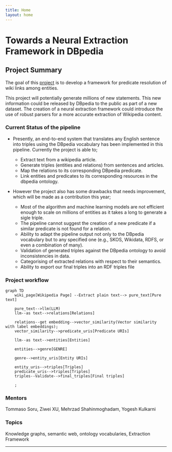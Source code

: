```yaml
---
title: Home
layout: home
---
```

# Towards a Neural Extraction Framework in DBpedia

## Project Summary
The goal of this [project] is to develop a framework for predicate resolution of wiki links among entities.

This project will potentially generate millions of new statements. This new information could be released by DBpedia to the public as part of a new dataset. The creation of a neural extraction framework could introduce the use of robust parsers for a more accurate extraction of Wikipedia content.

### Current Status of the pipeline
- Presently, an end-to-end system that translates any English sentence into triples using the DBpedia vocabulary has been implemented in this pipeline. Currently the project is able to;
    - Extract text from a wikipedia article.
    - Generate triples (entities and relations) from sentences and articles.
    - Map the relations to its corresponding DBpedia predicate.
    - Link entities and predicates to its corresponding resources in the dbpedia ontology.

- However the project also has some drawbacks that needs improvement, which will be made as a contribution this year;
    - Most of the algorithm and machine learning models are not efficient enough to scale on millions of entities as it takes a long to generate a sigle triple.
    - The pipeline cannot suggest the creation of a new predicate if a similar predicate is not found for a relation.
    - Ability to adapt the pipeline output not only to the DBpedia vocabulary but to any specified one (e.g., SKOS, Wikidata, RDFS, or even a combination of many).
    - Validation of generated triples against the DBpedia ontology to avoid inconsistencies in data.
    - Categorising of extracted relations with respect to their semantics.
    - Ability to export our final triples into an RDF triples file


### Project workflow

```mermaid
graph TD
    wiki_page[Wikipedia Page] --Extract plain text--> pure_text[Pure text]

    pure_text-->llm(LLM)
    llm--as text-->relations[Relations]
    
    relations--get embedding-->vector_similarity(Vector similarity with label embeddings);
    vector_similarity-->predicate_uris[Predicate URIs]

    llm--as text-->entities[Entities]

    entities-->genre[GENRE]

    genre-->entity_uris[Entity URIs]
    
    entity_uris-->triples[Triples]
    predicate_uris-->triples[Triples]
    triples--Validate-->final_triples[Final triples]

    ;
```

### Mentors
Tommaso Soru, Ziwei XU, Mehrzad Shahinmoghadam, Yogesh Kulkarni

### Topics
Knowledge graphs, semantic web, ontology vocabularies, Extraction Framework

----

[DBpedia]: https://www.dbpedia.org/
[project]: https://summerofcode.withgoogle.com/programs/2024/projects/J4tJODFV
[Neural Extraction Framework]: https://github.com/dbpedia/neural-extraction-framework
